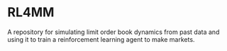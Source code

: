 # RL4MM
A repository for simulating limit order book dynamics from past data and using it to train a reinforcement learning agent to make markets.
